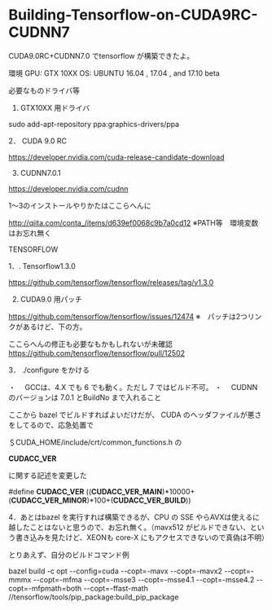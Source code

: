 # Building-Tensorflow-on-CUDA9RC-CUDNN7
CUDA9.0RC+CUDNN7.0 でtensorflow が構築できたよ。



環境
GPU: GTX 10XX
OS:  UBUNTU 16.04 , 17.04 , and 17.10 beta 


必要なものドライバ等


1. GTX10XX 用ドライバ

sudo add-apt-repository ppa:graphics-drivers/ppa

2． CUDA 9.0 RC

https://developer.nvidia.com/cuda-release-candidate-download

3. CUDNN7.0.1 

https://developer.nvidia.com/cudnn

1〜3のインストールやりかたはここらへんに

http://qiita.com/conta_/items/d639ef0068c9b7a0cd12
※PATH等　環境変数はお忘れ無く


TENSORFLOW


1．. Tensorflow1.3.0

https://github.com/tensorflow/tensorflow/releases/tag/v1.3.0

2. CUDA9.0 用パッチ

https://github.com/tensorflow/tensorflow/issues/12474
※　パッチは2つリンクがあるけど、下の方。

ここらへんの修正も必要なもかもしれないが未確認
https://github.com/tensorflow/tensorflow/pull/12502


3． ./configure をかける

・　 GCCは、4.X でも 6 でも動く。ただし 7 ではビルド不可。
・ 　CUDNN のバージョンは 7.0.1 とBuildNo まで入れること

ここから bazel でビルドすればよいだけだが、 CUDA のヘッダファイルが悪さをしてるので、応急処置で

＄CUDA_HOME/include/crt/common_functions.h
の

__CUDACC_VER__

に関する記述を変更した


#define __CUDACC_VER__  ((__CUDACC_VER_MAIN__)*10000+(__CUDACC_VER_MINOR__)*100+(__CUDACC_VER_BUILD__))

4．あとはbazel を実行すれば構築できるが、CPU の SSE やらAVXは使えるに越したことはないと思うので、お忘れ無く。（mavx512 がビルドできない、という書き込みを見たけど、XEONも core-X にもアクセスできないので真偽は不明）

とりあえず、自分のビルドコマンド例

bazel build -c opt --config=cuda --copt=-mavx --copt=-mavx2 --copt=-mmmx --copt=-mfma --copt=-msse3 --copt=-msse4.1 --copt=-msse4.2 --copt=-mfpmath=both  --copt=-ffast-math   //tensorflow/tools/pip_package:build_pip_package 


